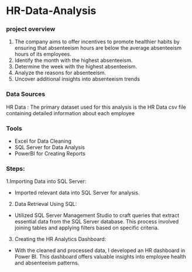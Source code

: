 # HR-Data-Analysis



### project overview
1. The company aims to offer incentives to promote healthier habits by ensuring that absenteeism hours are below the average absenteeism hours of its employees.
2. Identify the month with the highest absenteeism.
3. Determine the week with the highest absenteeism.
4. Analyze the reasons for absenteeism.
6. Uncover additional insights into absenteeism trends

### Data Sources
HR Data : The primary dataset used for this analysis is the HR Data csv file containing detailed information about each employee 

### Tools 

- Excel for Data Cleaning
- SQL Server for Data Analysis
- PowerBI for Creating Reports

### Steps:

1.Importing Data into SQL Server:
  - Imported relevant data into SQL Server for analysis.
2. Data Retrieval Using SQL:
  - Utilized SQL Server Management Studio to craft queries that extract essential data from the SQL Server database. This process involved joining tables and 
   applying filters based on specific criteria.
3. Creating the HR Analytics Dashboard:
  - With the cleaned and processed data, I developed an HR dashboard in Power BI. This dashboard offers valuable insights into employee health and absenteeism 
    patterns.




